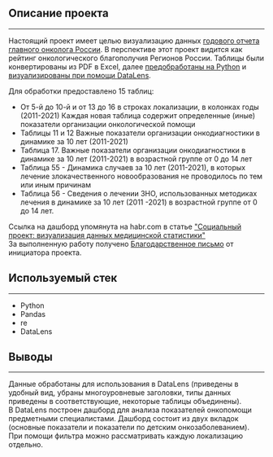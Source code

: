 ## **Описание проекта**  
_______________________________________________________________________________________________________________________________________________________________________

Настоящий проект имеет целью визуализацию данных [годового отчета главного онколога России](https://oncology-association.ru/wp-content/uploads/2022/05/sostoyanie-onkologicheskoj-pomoshhi-naseleniyu-rossii-v-2021-godu.pdf).
В перспективе этот проект видится как рейтинг онкологического благополучия Регионов России.
Таблицы были конвертированы из PDF в Excel, далее [предобработаны на Python](https://github.com/EvgeniyaRozh/My-Projects/blob/main/medicine/health.ipynb) и [визуализированы при помощи DataLens](https://datalens.yandex.ru/dpzmxrkdj9vo2-dashbord-medicinskih-dannyh). 

Для обработки предоставлено 15 таблиц:

- От 5-й до 10-й и от 13 до 16 в строках локализации, в колонках годы (2011-2021) Каждая новая таблица содержит определенные (иные) показатели организации онкологической помощи  
- Таблицы 11 и 12 Важные показатели организации онкодиагностики в динамике за 10 лет (2011-2021)  
- Таблица 17. Важные показатели организации онкодиагностики в динамике за 10 лет (2011-2021) в возрастной группе от 0 до 14 лет   
- Таблица 55 - Динамика случаев за 10 лет (2011-2021), в которых лечение злокачественного новообразования не проводилось по тем или иным причинам  
- Таблица 56 - Сведения о лечении ЗНО, использованных методиках лечения в динамике за 10 лет (2011 -2021) в возрастной группе от 0 до 14 лет.

Ссылка на дашборд упомянута на habr.com в статье ["Социальный проект: визуализация данных медицинской статистики"](https://habr.com/ru/companies/yandex_praktikum/articles/785288/)  
За выполненную работу получено [Благодарственное письмо](https://github.com/EvgeniyaRozh/My-Projects/blob/main/medicine/%D0%91%D0%BB%D0%B0%D0%B3%D0%BE%D0%B4%D0%B0%D1%80%D1%81%D1%82%D0%B2%D0%B5%D0%BD%D0%BD%D0%BE%D0%B5_%D0%BF%D0%B8%D1%81%D1%8C%D0%BC%D0%BE_%D0%95%D0%B2%D0%B3%D0%B5%D0%BD%D0%B8%D0%B8_%D0%A0%D0%BE%D0%B6%D0%BA%D0%BE%D0%B2%D0%BE%D0%B9.pdf) от инициатора проекта.

## **Используемый стек**  
_______________________________________________________________________________________________________________________________________________________________________

- Python
- Pandas
- re
- DataLens

## **Выводы**  
_________________________________________________________________________________________________________________________________________________________________________

Данные обработаны для использования в DataLens (приведены в удобный вид, убраны многоуровневые заголовки, типы данных приведены в соответствующие, некоторые таблицы объединены).  
В DataLens построен дашборд для анализа показателей онкопомощи предметными специалистами. Дашборд состоит из двух вкладок (основные показатели и показатели по детским онкозаболеванием). При помощи фильтра можно рассматривать каждую локализацию отдельно.
